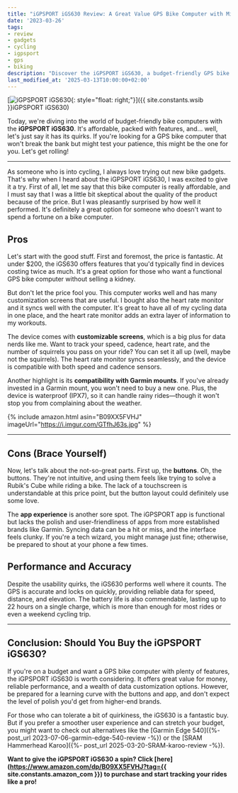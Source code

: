 ```yaml
---
title: "iGPSPORT iGS630 Review: A Great Value GPS Bike Computer with Minor Flaws"
date: '2023-03-26'
tags:
- review
- gadgets
- cycling
- igpsport
- gps
- biking
description: "Discover the iGPSPORT iGS630, a budget-friendly GPS bike computer with impressive features and a few drawbacks. Read our updated in-depth review now."
last_modified_at: '2025-03-13T10:00:00+02:00'
---
```


[![iGPSPORT iGS630](https://i.imgur.com/GTfhJ63m.jpg){: style="float: right;"}]({{ site.constants.wsib }}iGPSPORT iGS630)

Today, we're diving into the world of budget-friendly bike computers with the **iGPSPORT iGS630**. It's affordable, packed with features, and... well, let's just say it has its quirks. If you're looking for a GPS bike computer that won't break the bank but might test your patience, this might be the one for you. Let's get rolling!

---

As someone who is into cycling, I always love trying out new bike gadgets. That's why when I heard about the iGPSPORT iGS630, I was excited to give it a try. First of all, let me say that this bike computer is really affordable, and I must say that I was a little bit skeptical about the quality of the product because of the price. But I was pleasantly surprised by how well it performed. It's definitely a great option for someone who doesn't want to spend a fortune on a bike computer.

## Pros

Let's start with the good stuff. First and foremost, the price is fantastic. At under $200, the iGS630 offers features that you'd typically find in devices costing twice as much. It's a great option for those who want a functional GPS bike computer without selling a kidney.

But don't let the price fool you. This computer works well and has many customization screens that are useful. I bought also the heart rate monitor and it syncs well with the computer. It's great to have all of my cycling data in one place, and the heart rate monitor adds an extra layer of information to my workouts.

The device comes with **customizable screens**, which is a big plus for data nerds like me. Want to track your speed, cadence, heart rate, and the number of squirrels you pass on your ride? You can set it all up (well, maybe not the squirrels). The heart rate monitor syncs seamlessly, and the device is compatible with both speed and cadence sensors.

Another highlight is its **compatibility with Garmin mounts**. If you've already invested in a Garmin mount, you won't need to buy a new one. Plus, the device is waterproof (IPX7), so it can handle rainy rides—though it won't stop you from complaining about the weather.

{% include amazon.html asin="B09XX5FVHJ" imageUrl="https://i.imgur.com/GTfhJ63s.jpg" %}

---

## Cons (Brace Yourself)

Now, let's talk about the not-so-great parts. First up, the **buttons**. Oh, the buttons. They're not intuitive, and using them feels like trying to solve a Rubik's Cube while riding a bike. The lack of a touchscreen is understandable at this price point, but the button layout could definitely use some love.

The **app experience** is another sore spot. The iGPSPORT app is functional but lacks the polish and user-friendliness of apps from more established brands like Garmin. Syncing data can be a hit or miss, and the interface feels clunky. If you're a tech wizard, you might manage just fine; otherwise, be prepared to shout at your phone a few times.

## Performance and Accuracy

Despite the usability quirks, the iGS630 performs well where it counts. The GPS is accurate and locks on quickly, providing reliable data for speed, distance, and elevation. The battery life is also commendable, lasting up to 22 hours on a single charge, which is more than enough for most rides or even a weekend cycling trip.

---

## Conclusion: Should You Buy the iGPSPORT iGS630?

If you're on a budget and want a GPS bike computer with plenty of features, the iGPSPORT iGS630 is worth considering. It offers great value for money, reliable performance, and a wealth of data customization options. However, be prepared for a learning curve with the buttons and app, and don't expect the level of polish you'd get from higher-end brands.

For those who can tolerate a bit of quirkiness, the iGS630 is a fantastic buy. But if you prefer a smoother user experience and can stretch your budget, you might want to check out alternatives like the [Garmin Edge 540]({%- post_url 2023-07-06-garmin-edge-540-review -%}) or the [SRAM Hammerhead Karoo]({%- post_url 2025-03-20-SRAM-karoo-review -%}).

**Want to give the iGPSPORT iGS630 a spin? Click [here](https://www.amazon.com/dp/B09XX5FVHJ?tag={{ site.constants.amazon_com }}) to purchase and start tracking your rides like a pro!**